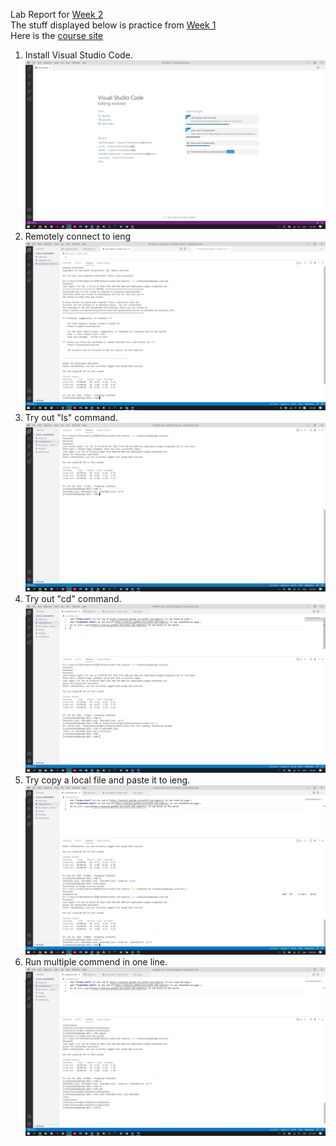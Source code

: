 Lab Report for [Week 2](https://ucsd-cse15l-w22.github.io/week/week2/#setting-up-a-web-page)\
The stuff displayed below is practice from [Week 1 ](https://ucsd-cse15l-w22.github.io/week/week1/)\
Here is the [course site](https://ucsd-cse15l-w22.github.io/)
1. Install Visual Studio Code.\
![](https://github.com/AveryJI/cse15l-lab-reports/blob/main/vsCode.png)
2. Remotely connect to ieng\
![](https://github.com/AveryJI/cse15l-lab-reports/blob/main/ssh.png)
3. Try out "ls" command.\
![](https://github.com/AveryJI/cse15l-lab-reports/blob/main/ls.png)
4. Try out "cd" command.\
![](https://github.com/AveryJI/cse15l-lab-reports/blob/main/cd.png)
5. Try copy a local file and paste it to ieng.\
![](https://github.com/AveryJI/cse15l-lab-reports/blob/main/scp.png)
6. Run multiple commend in one line.
![](https://github.com/AveryJI/cse15l-lab-reports/blob/main/mutiCommand.png)